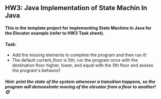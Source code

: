 ## HW3: Java Implementation of State Machin In Java
#### This is the template project for implementing State Machine in Java for the Elevator example (refer to HW3 Task sheet). 
#### Task: 
 - Add the missing elements to complete the program and then run it! 
 - The default current_floor is 5th; run the program once with the destination floor higher, lower, and equal with the 5th floor and assess the program's behavior! 
##### Hint: print the state of the system whenever a transition happens, so the program will demonstrate moving of the elevator from a floor to another! :relieved:
